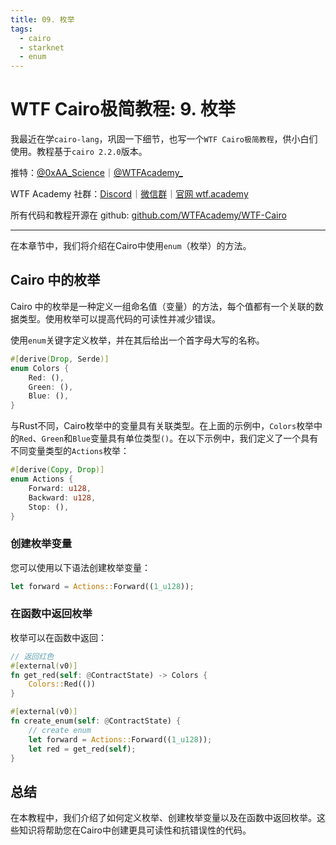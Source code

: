 ```yaml
---
title: 09. 枚举
tags:
  - cairo
  - starknet
  - enum
---
```


# WTF Cairo极简教程: 9. 枚举

我最近在学`cairo-lang`，巩固一下细节，也写一个`WTF Cairo极简教程`，供小白们使用。教程基于`cairo 2.2.0`版本。

推特：[@0xAA_Science](https://twitter.com/0xAA_Science)｜[@WTFAcademy_](https://twitter.com/WTFAcademy_)

WTF Academy 社群：[Discord](https://discord.gg/5akcruXrsk)｜[微信群](https://docs.google.com/forms/d/e/1FAIpQLSe4KGT8Sh6sJ7hedQRuIYirOoZK_85miz3dw7vA1-YjodgJ-A/viewform?usp=sf_link)｜[官网 wtf.academy](https://wtf.academy)

所有代码和教程开源在 github: [github.com/WTFAcademy/WTF-Cairo](https://github.com/WTFAcademy/WTF-Cairo)

---

在本章节中，我们将介绍在Cairo中使用`enum`（枚举）的方法。

## Cairo 中的枚举

Cairo 中的枚举是一种定义一组命名值（变量）的方法，每个值都有一个关联的数据类型。使用枚举可以提高代码的可读性并减少错误。

使用`enum`关键字定义枚举，并在其后给出一个首字母大写的名称。

```rust
#[derive(Drop, Serde)]
enum Colors { 
    Red: (), 
    Green: (), 
    Blue: (), 
}
```

与Rust不同，Cairo枚举中的变量具有关联类型。在上面的示例中，`Colors`枚举中的`Red`、`Green`和`Blue`变量具有单位类型`()`。在以下示例中，我们定义了一个具有不同变量类型的`Actions`枚举：

```rust
#[derive(Copy, Drop)]
enum Actions { 
    Forward: u128, 
    Backward: u128, 
    Stop: (),
}
```

### 创建枚举变量

您可以使用以下语法创建枚举变量：

```rust
let forward = Actions::Forward((1_u128));
```

### 在函数中返回枚举

枚举可以在函数中返回：

```rust
// 返回红色
#[external(v0)]
fn get_red(self: @ContractState) -> Colors {
    Colors::Red(())
}

#[external(v0)]
fn create_enum(self: @ContractState) {
    // create enum
    let forward = Actions::Forward((1_u128));
    let red = get_red(self);
}
```

## 总结

在本教程中，我们介绍了如何定义枚举、创建枚举变量以及在函数中返回枚举。这些知识将帮助您在Cairo中创建更具可读性和抗错误性的代码。